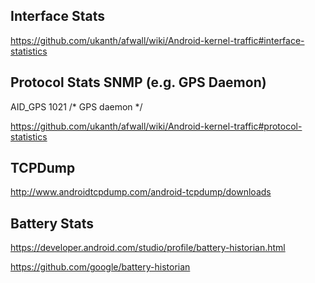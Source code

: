 Interface Stats
---------------
https://github.com/ukanth/afwall/wiki/Android-kernel-traffic#interface-statistics



Protocol Stats SNMP (e.g. GPS Daemon)
---------------
AID_GPS           1021  /* GPS daemon */

https://github.com/ukanth/afwall/wiki/Android-kernel-traffic#protocol-statistics

TCPDump
-------

http://www.androidtcpdump.com/android-tcpdump/downloads

Battery Stats
-------------

https://developer.android.com/studio/profile/battery-historian.html

https://github.com/google/battery-historian
